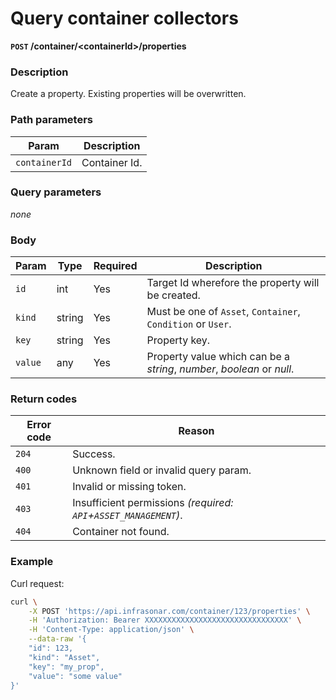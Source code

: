 # Query container collectors
**`POST` /container/<containerId\>/properties**

### Description
Create a property. Existing properties will be overwritten.

### Path parameters
Param               | Description
--------------------|-------------
`containerId`       | Container Id.

### Query parameters
_none_

### Body
Param       | Type      | Required  | Description
------------|-----------|-----------|-------------
`id`        | int       | Yes       | Target Id wherefore the property will be created.
`kind`      | string    | Yes       | Must be one of `Asset`, `Container`, `Condition` or `User`.
`key`       | string    | Yes       | Property key.
`value`     | any       | Yes       | Property value which can be a _string_, _number_, _boolean_ or _null_.

### Return codes
Error code  | Reason
------------|--------
`204`       | Success.
`400`       | Unknown field or invalid query param.
`401`       | Invalid or missing token.
`403`       | Insufficient permissions _(required: `API`+`ASSET_MANAGEMENT`)_.
`404`       | Container not found.

### Example
Curl request:
```bash
curl \
    -X POST 'https://api.infrasonar.com/container/123/properties' \
    -H 'Authorization: Bearer XXXXXXXXXXXXXXXXXXXXXXXXXXXXXXXX' \
    -H 'Content-Type: application/json' \
    --data-raw '{
    "id": 123,
    "kind": "Asset",
    "key": "my_prop",
    "value": "some value"
}'
```

